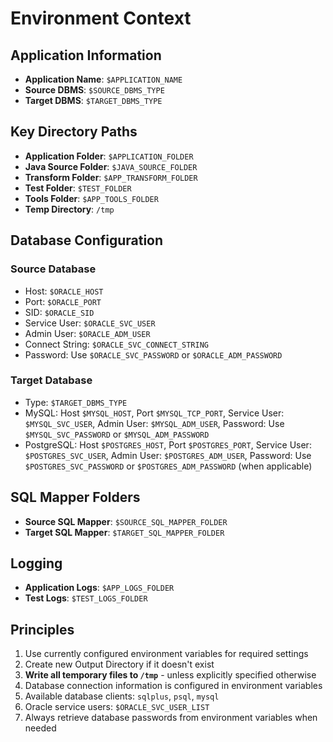 # Environment Context

## Application Information
- **Application Name**: `$APPLICATION_NAME`
- **Source DBMS**: `$SOURCE_DBMS_TYPE`
- **Target DBMS**: `$TARGET_DBMS_TYPE`

## Key Directory Paths
- **Application Folder**: `$APPLICATION_FOLDER`
- **Java Source Folder**: `$JAVA_SOURCE_FOLDER`
- **Transform Folder**: `$APP_TRANSFORM_FOLDER`
- **Test Folder**: `$TEST_FOLDER`
- **Tools Folder**: `$APP_TOOLS_FOLDER`
- **Temp Directory**: `/tmp`

## Database Configuration
### Source Database
- Host: `$ORACLE_HOST`
- Port: `$ORACLE_PORT`
- SID: `$ORACLE_SID`
- Service User: `$ORACLE_SVC_USER`
- Admin User: `$ORACLE_ADM_USER`
- Connect String: `$ORACLE_SVC_CONNECT_STRING`
- Password: Use `$ORACLE_SVC_PASSWORD` or `$ORACLE_ADM_PASSWORD`

### Target Database
- Type: `$TARGET_DBMS_TYPE`
- MySQL: Host `$MYSQL_HOST`, Port `$MYSQL_TCP_PORT`, Service User: `$MYSQL_SVC_USER`, Admin User: `$MYSQL_ADM_USER`, Password: Use `$MYSQL_SVC_PASSWORD` or `$MYSQL_ADM_PASSWORD`
- PostgreSQL: Host `$POSTGRES_HOST`, Port `$POSTGRES_PORT`, Service User: `$POSTGRES_SVC_USER`, Admin User: `$POSTGRES_ADM_USER`, Password: Use `$POSTGRES_SVC_PASSWORD` or `$POSTGRES_ADM_PASSWORD` (when applicable)

## SQL Mapper Folders
- **Source SQL Mapper**: `$SOURCE_SQL_MAPPER_FOLDER`
- **Target SQL Mapper**: `$TARGET_SQL_MAPPER_FOLDER`

## Logging
- **Application Logs**: `$APP_LOGS_FOLDER`
- **Test Logs**: `$TEST_LOGS_FOLDER`

## Principles
1. Use currently configured environment variables for required settings
2. Create new Output Directory if it doesn't exist
3. **Write all temporary files to `/tmp`** - unless explicitly specified otherwise
4. Database connection information is configured in environment variables
5. Available database clients: `sqlplus`, `psql`, `mysql`
6. Oracle service users: `$ORACLE_SVC_USER_LIST`
7. Always retrieve database passwords from environment variables when needed
